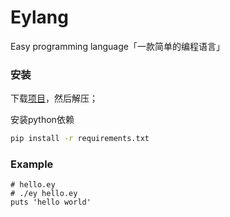 # Eylang
Easy programming language「一款简单的编程语言」

### 安装

下载[项目](https://github.com/bxtkezhan/BAR4Py/archive/master.zip)，然后解压；

安装python依赖
```bash
pip install -r requirements.txt
```

### Example

```
# hello.ey
# ./ey hello.ey
puts 'hello world'
```